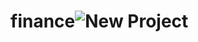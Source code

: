 # finance![New Project](https://github.com/gkp007/finance/assets/86045850/dc009073-c28f-41b8-823b-9ccd92860ad9)
